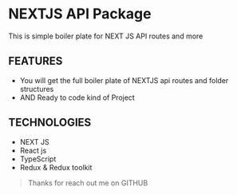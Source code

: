 # NEXTJS API Package

This is simple boiler plate for NEXT JS API routes and more

## FEATURES

- You will get the full boiler plate of NEXTJS api routes and folder structures
- AND Ready to code kind of Project

## TECHNOLOGIES

- NEXT JS
- React js
- TypeScript
- Redux & Redux toolkit

> Thanks for reach out me on GITHUB
